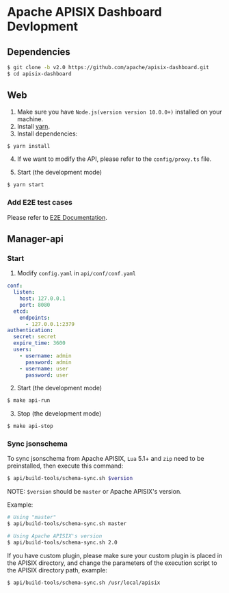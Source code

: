 <!--
#
# Licensed to the Apache Software Foundation (ASF) under one or more
# contributor license agreements.  See the NOTICE file distributed with
# this work for additional information regarding copyright ownership.
# The ASF licenses this file to You under the Apache License, Version 2.0
# (the "License"); you may not use this file except in compliance with
# the License.  You may obtain a copy of the License at
#
#     http://www.apache.org/licenses/LICENSE-2.0
#
# Unless required by applicable law or agreed to in writing, software
# distributed under the License is distributed on an "AS IS" BASIS,
# WITHOUT WARRANTIES OR CONDITIONS OF ANY KIND, either express or implied.
# See the License for the specific language governing permissions and
# limitations under the License.
#
-->

# Apache APISIX Dashboard Devlopment

## Dependencies

```sh
$ git clone -b v2.0 https://github.com/apache/apisix-dashboard.git
$ cd apisix-dashboard
```

## Web

1. Make sure you have `Node.js(version version 10.0.0+)` installed on your machine.
2. Install [yarn](https://yarnpkg.com/).
3. Install dependencies:

```sh
$ yarn install
```

4. If we want to modify the API, please refer to the `config/proxy.ts` file.

5. Start (the development mode)

```sh
$ yarn start
```

### Add E2E test cases

Please refer to [E2E Documentation](../web/src/e2e/README.md).

## Manager-api

### Start

1. Modify `config.yaml` in `api/conf/conf.yaml`

```yaml
conf:
  listen:
    host: 127.0.0.1
    port: 8080
  etcd:
    endpoints:
      - 127.0.0.1:2379
authentication:
  secret: secret
  expire_time: 3600
  users:
    - username: admin
      password: admin
    - username: user
      password: user
```

2. Start (the development mode)

```sh
$ make api-run
```

3. Stop (the development mode)

```sh
$ make api-stop
```

### Sync jsonschema

To sync jsonschema from Apache APISIX, `Lua` 5.1+ and `zip` need to be preinstalled, then execute this command: 

```sh
$ api/build-tools/schema-sync.sh $version
```

NOTE: `$version` should be `master` or Apache APISIX's version.

Example:

```sh
# Using "master"
$ api/build-tools/schema-sync.sh master

# Using Apache APISIX's version
$ api/build-tools/schema-sync.sh 2.0
```

If you have custom plugin, please make sure your custom plugin is placed in the APISIX directory, and change the parameters of the execution script to the APISIX directory path, example:

```sh
$ api/build-tools/schema-sync.sh /usr/local/apisix
```
